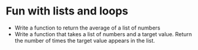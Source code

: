 # Fun with lists and loops

  - Write a function to return the average of a list of numbers
  - Write a function that takes a list of numbers and a target value. Return the number of times the target value appears in the list.